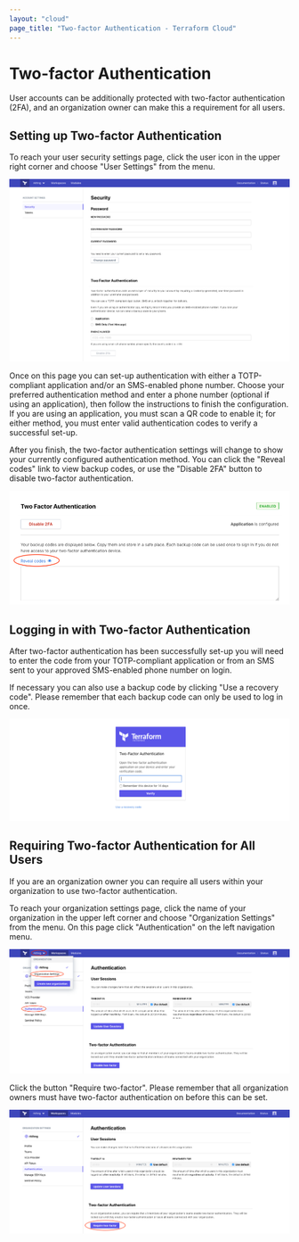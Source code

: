 ```yaml
---
layout: "cloud"
page_title: "Two-factor Authentication - Terraform Cloud"
---
```


# Two-factor Authentication

User accounts can be additionally protected with two-factor authentication (2FA), and an organization owner can make this a requirement for all users.

[permissions-citation]: #intentionally-unused---keep-for-maintainers

## Setting up Two-factor Authentication

To reach your user security settings page, click the user icon in the upper right corner and choose "User Settings" from the menu.

![The two-factor authentication page in user settings](./images/2fa-user-settings.png)

Once on this page you can set-up authentication with either a TOTP-compliant application and/or an SMS-enabled phone number. Choose your preferred authentication method and enter a phone number (optional if using an application), then follow the instructions to finish the configuration. If you are using an application, you must scan a QR code to enable it; for either method, you must enter valid authentication codes to verify a successful set-up.

After you finish, the two-factor authentication settings will change to show your currently configured authentication method. You can click the "Reveal codes" link to view backup codes, or use the "Disable 2FA" button to disable two-factor authentication.

![The two-factor authentication page after successful set-up](./images/2fa-backup-codes.png)

## Logging in with Two-factor Authentication

After two-factor authentication has been successfully set-up you will need to enter the code from your TOTP-compliant application or from an SMS sent to your approved SMS-enabled phone number on login.

If necessary you can also use a backup code by clicking "Use a recovery code". Please remember that each backup code can only be used to log in once.

![The two-factor authentication login page](./images/2fa-user-login.png)

## Requiring Two-factor Authentication for All Users

If you are an organization owner you can require all users within your organization to use two-factor authentication.

[permissions-citation]: #intentionally-unused---keep-for-maintainers

To reach your organization settings page, click the name of your organization in the upper left corner and choose "Organization Settings" from the menu. On this page click "Authentication" on the left navigation menu.

![The two-factor authentication organization settings](./images/2fa-org-settings.png)

Click the button "Require two-factor". Please remember that all organization owners must have two-factor authentication on before this can be set.

![The two-factor authentication button for organization 2fa enforcement](./images/2fa-org-button.png)
